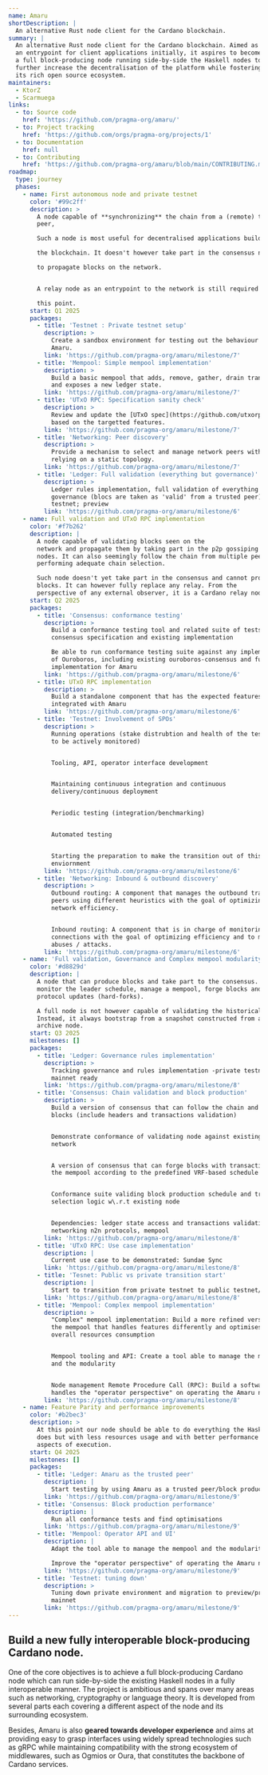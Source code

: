 ```yaml
---
name: Amaru
shortDescription: |
  An alternative Rust node client for the Cardano blockchain.
summary: |
  An alternative Rust node client for the Cardano blockchain. Aimed as
  an entrypoint for client applications initially, it aspires to become
  a full block-producing node running side-by-side the Haskell nodes to
  further increase the decentralisation of the platform while fostering
  its rich open source ecosystem.
maintainers:
  - KtorZ
  - Scarmuega
links:
  - to: Source code
    href: 'https://github.com/pragma-org/amaru/'
  - to: Project tracking
    href: 'https://github.com/orgs/pragma-org/projects/1'
  - to: Documentation
    href: null
  - to: Contributing
    href: 'https://github.com/pragma-org/amaru/blob/main/CONTRIBUTING.md'
roadmap:
  type: journey
  phases:
    - name: First autonomous node and private testnet
      color: '#99c2ff'
      description: >
        A node capable of **synchronizing** the chain from a (remote) trusted
        peer,

        Such a node is most useful for decentralised applications building on

        the blockchain. It doesn't however take part in the consensus nor help

        to propagate blocks on the network.


        A relay node as an entrypoint to the network is still required at

        this point.
      start: Q1 2025
      packages:
        - title: 'Testnet : Private testnet setup'
          description: >
            Create a sandbox environment for testing out the behaviour of
            Amaru.
          link: 'https://github.com/pragma-org/amaru/milestone/7'
        - title: 'Mempool: Simple mempool implementation'
          description: >
            Build a basic mempool that adds, remove, gather, drain transactions
            and exposes a new ledger state.
          link: 'https://github.com/pragma-org/amaru/milestone/7'
        - title: 'UTxO RPC: Specification sanity check'
          description: >
            Review and update the [UTxO spec](https://github.com/utxorpc/spec)
            based on the targetted features.
          link: 'https://github.com/pragma-org/amaru/milestone/7'
        - title: 'Networking: Peer discovery'
          description: >
            Provide a mechanism to select and manage network peers without
            relying on a static topology.
          link: 'https://github.com/pragma-org/amaru/milestone/7'
        - title: 'Ledger: Full validation (everything but governance)'
          description: >
            Ledger rules implementation, full validation of everything but
            governance (blocs are taken as 'valid' from a trusted peer) -private
            testnet; preview
          link: 'https://github.com/pragma-org/amaru/milestone/6'
    - name: Full validation and UTxO RPC implementation
      color: '#f7b262'
      description: |
        A node capable of validating blocks seen on the
        network and propagate them by taking part in the p2p gossiping between
        nodes. It can also seemingly follow the chain from multiple peers by
        performing adequate chain selection.

        Such node doesn't yet take part in the consensus and cannot produce
        blocks. It can however fully replace any relay. From the
        perspective of any external observer, it is a Cardano relay node.
      start: Q2 2025
      packages:
        - title: 'Consensus: conformance testing'
          description: >
            Build a conformance testing tool and related suite of tests based on
            consensus specification and existing implementation

            Be able to run conformance testing suite against any implementation
            of Ouroboros, including existing ouroboros-consensus and future
            implementation for Amaru
          link: 'https://github.com/pragma-org/amaru/milestone/6'
        - title: UTxO RPC implementation
          description: >
            Build a standalone component that has the expected features
            integrated with Amaru
          link: 'https://github.com/pragma-org/amaru/milestone/6'
        - title: 'Testnet: Involvement of SPOs'
          description: >
            Running operations (stake distrubtion and health of the testnet has
            to be actively monitored)


            Tooling, API, operator interface development


            Maintaining continuous integration and continuous
            delivery/continuous deployment


            Periodic testing (integration/benchmarking)


            Automated testing


            Starting the preparation to make the transition out of this private
            enviornment
          link: 'https://github.com/pragma-org/amaru/milestone/6'
        - title: 'Networking: Inbound & outbound discovery'
          description: >
            Outbound routing: A component that manages the outbound traffic to
            peers using different heuristics with the goal of optimizing overall
            network efficiency.


            Inbound routing: A component that is in charge of monitoring inbound
            connections with the goal of optimizing efficiency and to mitigate
            abuses / attacks.
          link: 'https://github.com/pragma-org/amaru/milestone/6'
    - name: 'Full validation, Governance and Complex mempool modularity'
      color: '#d8829d'
      description: |
        A node that can produce blocks and take part to the consensus. It can
        monitor the leader schedule, manage a mempool, forge blocks and follow
        protocol updates (hard-forks).

        A full node is not however capable of validating the historical chain.
        Instead, it always bootstrap from a snapshot constructed from an
        archive node.
      start: Q3 2025
      milestones: []
      packages:
        - title: 'Ledger: Governance rules implementation'
          description: >
            Tracking governance and rules implementation -private testnet;
            mainnet ready
          link: 'https://github.com/pragma-org/amaru/milestone/8'
        - title: 'Consensus: Chain validation and block production'
          description: >
            Build a version of consensus that can follow the chain and validate
            blocks (include headers and transactions validation)


            Demonstrate conformance of validating node against existing node and
            network


            A version of consensus that can forge blocks with transactions from
            the mempool according to the predefined VRF-based schedule


            Conformance suite validing block production schedule and transaction
            selection logic w\.r.t existing node


            Dependencies: ledger state access and transactions validations,
            networking n2n protocols, mempool
          link: 'https://github.com/pragma-org/amaru/milestone/8'
        - title: 'UTxO RPC: Use case implementation'
          description: |
            Current use case to be demonstrated: Sundae Sync
          link: 'https://github.com/pragma-org/amaru/milestone/8'
        - title: 'Tesnet: Public vs private transition start'
          description: |
            Start to transition from private testnet to public testnet/mainnet
          link: 'https://github.com/pragma-org/amaru/milestone/8'
        - title: 'Mempool: Complex mempool implementation'
          description: >
            "Complex" mempool implementation: Build a more refined version of
            the mempool that handles features differently and optimises the
            overall resources consumption


            Mempool tooling and API: Create a tool able to manage the mempool
            and the modularity


            Node management Remote Procedure Call (RPC): Build a software that
            handles the "operator perspective" on operating the Amaru node
          link: 'https://github.com/pragma-org/amaru/milestone/8'
    - name: Feature Parity and performance improvements
      color: '#b2bec3'
      description: >
        At this point our node should be able to do everything the Haskell node
        does but with less resources usage and with better performance on most
        aspects of execution.
      start: Q4 2025
      milestones: []
      packages:
        - title: 'Ledger: Amaru as the trusted peer'
          description: |
            Start testing by using Amaru as a trusted peer/block producting node
          link: 'https://github.com/pragma-org/amaru/milestone/9'
        - title: 'Consensus: Block production performance'
          description: |
            Run all conformance tests and find optimisations
          link: 'https://github.com/pragma-org/amaru/milestone/9'
        - title: 'Mempool: Operator API and UI'
          description: |
            Adapt the tool able to manage the mempool and the modularity

            Improve the "operator perspective" of operating the Amaru node
          link: 'https://github.com/pragma-org/amaru/milestone/9'
        - title: 'Testnet: tuning down'
          description: >
            Tuning down private environment and migration to preview/preprod and
            mainnet
          link: 'https://github.com/pragma-org/amaru/milestone/9'
---
```


## Build a new fully interoperable block-producing Cardano node.

One of the core objectives is to achieve a full block-producing Cardano node which can run side-by-side the existing Haskell nodes in a fully interoperable manner. The project is ambitious and spans over many areas such as networking, cryptography or language theory. It is developed from several parts each covering a different aspect of the node and its surrounding ecosystem.

Besides, Amaru is also **geared towards developer experience** and aims at providing easy to grasp interfaces using widely spread technologies such as gRPC while maintaining compatibility with the strong ecosystem of middlewares, such as Ogmios or Oura, that constitutes the backbone of Cardano services.
